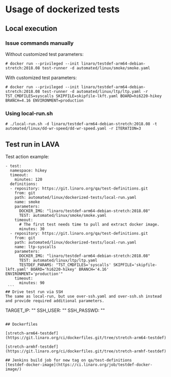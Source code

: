 # Usage of dockerized tests

## Local execution
### Issue commands manually
  Without customized test parameters:
  ```
  # docker run --privileged --init linaro/testdef-arm64-debian-stretch:2018.08 test-runner -d automated/linux/smoke/smoke.yaml
  ```

  With customized test parameters:
  ```
  # docker run --privileged --init linaro/testdef-arm64-debian-stretch:2018.08 test-runner -d automated/linux/ltp/ltp.yaml -r TST_CMDFILES=syscalls SKIPFILE=skipfile-lkft.yaml BOARD=hi6220-hikey BRANCH=4.16 ENVIRONMENT=production
  ```

### Using local-run.sh
   ```
   # ./local-run.sh -d linaro/testdef-arm64-debian-stretch:2018.08 -t automated/linux/dd-wr-speed/dd-wr-speed.yaml -r ITERATION=3
   ```
## Test run in LAVA
   Test action example:
   ```
   - test:
     namespace: hikey
     timeout:
       minutes: 120
     definitions:
     - repository: https://git.linaro.org/qa/test-definitions.git
       from: git
       path: automated/linux/dockerized-tests/local-run.yaml
       name: smoke
       parameters:
         DOCKER_IMG: "linaro/testdef-arm64-debian-stretch:2018.08"
         TEST: automated/linux/smoke/smoke.yaml
       timeout:
         # The first test needs time to pull and extract docker image.
         minutes: 30
     - repository: https://git.linaro.org/qa/test-definitions.git
       from: git
       path: automated/linux/dockerized-tests/local-run.yaml
       name: ltp-syscalls
       parameters:
         DOCKER_IMG: "linaro/testdef-arm64-debian-stretch:2018.08"
         TEST: automated/linux/ltp/ltp.yaml
         TESTDEF_PARAMS: "TST_CMDFILES='syscalls' SKIPFILE='skipfile-lkft.yaml' BOARD='hi6220-hikey' BRANCH='4.16' ENVIRONMENT='production'"
       timeout:
         minutes: 90
    ```
## Drive test run via SSH
  The same as local-run, but use over-ssh.yaml and over-ssh.sh instead and provide required additional parameters.
  ```
  TARGET_IP: ""
  SSH_USER: ""
  SSH_PASSWD: ""
  ```

## Dockerfiles

  [stretch-arm64-testdef](https://git.linaro.org/ci/dockerfiles.git/tree/stretch-arm64-testdef)

  [stretch-armhf-testdef](https://git.linaro.org/ci/dockerfiles.git/tree/stretch-armhf-testdef)

## Jenkins build job for new tag on qa/test-definitions
  [testdef-docker-image](https://ci.linaro.org/job/testdef-docker-image/)
